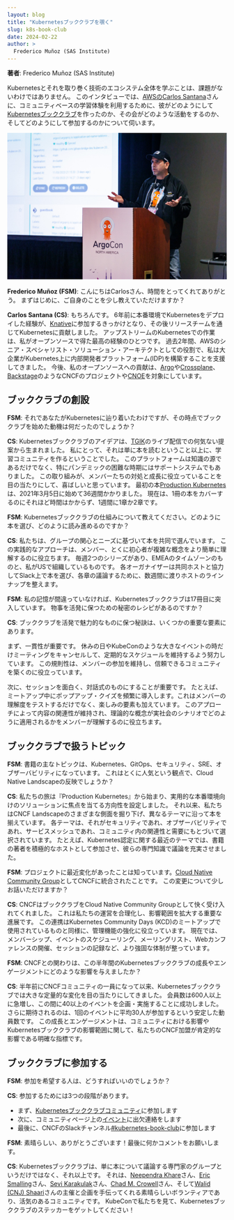 ```yaml
---
layout: blog
title: "Kubernetesブッククラブを覗く"
slug: k8s-book-club
date: 2024-02-22
author: >
  Frederico Muñoz (SAS Institute)
---
```


**著者**: Frederico Muñoz (SAS Institute)

Kubernetesとそれを取り巻く技術のエコシステム全体を学ぶことは、課題がないわけではありません。
このインタビューでは、[AWSのCarlos Santana](https://www.linkedin.com/in/csantanapr/)さんに、コミュニティベースの学習体験を利用するために、彼がどのようにして[Kubernetesブッククラブ](https://community.cncf.io/kubernetes-virtual-book-club/)を作ったのか、その会がどのような活動をするのか、そしてどのようにして参加するのかについて伺います。

![KubeCon NA 2023で話すCarlos Santanaさん](csantana_k8s_book_club.jpg)

**Frederico Muñoz (FSM)**: こんにちはCarlosさん、時間をとってくれてありがとう。
まずはじめに、ご自身のことを少し教えていただけますか？

**Carlos Santana (CS)**: もちろんです。
6年前に本番環境でKubernetesをデプロイした経験が、[Knative](https://knative.dev/)に参加するきっかけとなり、その後リリースチームを通じてKubernetesに貢献しました。
アップストリームのKubernetesでの作業は、私がオープンソースで得た最高の経験のひとつです。
過去2年間、AWSのシニア・スペシャリスト・ソリューション・アーキテクトとしての役割で、私は大企業がKubernetes上に内部開発者プラットフォーム(IDP)を構築することを支援してきました。
今後、私のオープンソースへの貢献は、[Argo](https://github.com/argoproj)や[Crossplane](https://www.crossplane.io/)、[Backstage](https://www.cncf.io/projects/backstage/)のようなCNCFのプロジェクトや[CNOE](https://cnoe.io/)を対象にしています。

## ブッククラブの創設

**FSM**: それであなたがKubernetesに辿り着いたわけですが、その時点でブッククラブを始めた動機は何だったのでしょうか？


**CS**: Kubernetesブッククラブのアイデアは、[TGIK](https://github.com/vmware-archive/tgik)のライブ配信での何気ない提案から生まれました。
私にとって、それは単に本を読むということ以上に、学習コミュニティを作るということでした。
このプラットフォームは知識の源であるだけでなく、特にパンデミックの困難な時期にはサポートシステムでもありました。
この取り組みが、メンバーたちの対処と成長に役立っていることを目の当たりにして、喜ばしいと思っています。
最初の本[Production Kubernetes](https://www.oreilly.com/library/view/production-kubernetes/9781492092292/)は、2021年3月5日に始めて36週間かかりました。
現在は、1冊の本をカバーするのにそれほど時間はかからず、1週間に1章か2章です。

**FSM**: Kubernetesブッククラブの仕組みについて教えてください。どのように本を選び、どのように読み進めるのですか？

**CS**: 私たちは、グループの関心とニーズに基づいて本を共同で選んでいます。
この実践的なアプローチは、メンバー、とくに初心者が複雑な概念をより簡単に理解するのに役立ちます。
毎週2つのシリーズがあり、EMEAのタイムゾーンのものと、私がUSで組織しているものです。
各オーガナイザーは共同ホストと協力してSlack上で本を選び、各章の議論するために、数週間に渡りホストのラインナップを整えます。


**FSM**: 私の記憶が間違っていなければ、Kubernetesブッククラブは17冊目に突入しています。
物事を活発に保つための秘密のレシピがあるのですか？

**CS**: ブッククラブを活発で魅力的なものに保つ秘訣は、いくつかの重要な要素にあります。

まず、一貫性が重要です。
休みの日やKubeConのような大きなイベントの時だけミーティングをキャンセルして、定期的なスケジュールを維持するよう努力しています。
この規則性は、メンバーの参加を維持し、信頼できるコミュニティを築くのに役立っています。

次に、セッションを面白く、対話式のものにすることが重要です。
たとえば、ミートアップ中にポップアップ・クイズを頻繁に導入します。これはメンバーの理解度をテストするだけでなく、楽しみの要素も加えています。
このアプローチによって内容の関連性が維持され、理論的な概念が実社会のシナリオでどのように適用されるかをメンバーが理解するのに役立ちます。

## ブッククラブで扱うトピック

**FSM**: 書籍の主なトピックは、Kubernetes、GitOps、セキュリティ、SRE、オブザーバビリティになっています。
これはとくに人気という観点で、Cloud Native Landscapeの反映でしょうか？

**CS**: 私たちの旅は『Production Kubernetes』から始まり、実用的な本番環境向けのソリューションに焦点を当てる方向性を設定しました。
それ以来、私たちはCNCF Landscapeのさまざまな側面を掘り下げ、異なるテーマに沿って本を揃えています。
各テーマは、それがセキュリティであれ、オブザーバビリティであれ、サービスメッシュであれ、コミュニティ内の関連性と需要にもとづいて選択されています。
たとえば、Kubernetes認定に関する最近のテーマでは、書籍の著者を積極的なホストとして参加させ、彼らの専門知識で議論を充実させました。

**FSM**: プロジェクトに最近変化があったことは知っています。[Cloud Native Community Group](https://community.cncf.io/)としてCNCFに統合されたことです。
この変更について少しお話いただけますか？

**CS**: CNCFはブッククラブをCloud Native Community Groupとして快く受け入れてくれました。
これは私たちの運営を合理化し、影響範囲を拡大する重要な進展です。
この連携はKubernetes Community Days (KCD)のミートアップで使用されているものと同様に、管理機能の強化に役立っています。
現在では、メンバーシップ、イベントのスケジューリング、メーリングリスト、Webカンファレンスの開催、セッションの記録など、より強固な体制が整っています。

**FSM**: CNCFとの関わりは、この半年間のKubernetesブッククラブの成長やエンゲージメントにどのような影響を与えましたか？

**CS**: 半年前にCNCFコミュニティの一員になって以来、Kubernetesブッククラブでは大きな定量的な変化を目の当たりにしてきました。
会員数は600人以上に急増し、この間に40以上のイベントを企画・実施することに成功しました。
さらに期待されるのは、1回のイベントに平均30人が参加するという安定した動員数です。
この成長とエンゲージメントは、コミュニティにおける影響やKubernetesブッククラブの影響範囲に関して、私たちのCNCF加盟が肯定的な影響である明確な指標です。

## ブッククラブに参加する

**FSM**: 参加を希望する人は、どうすればいいのでしょうか？

**CS**: 参加するためには3つの段階があります。

- まず、[Kubernetesブッククラブコミュニティ](https://community.cncf.io/kubernetes-virtual-book-club/)に参加します
- 次に、コミュニティページ上の[イベント](https://community.cncf.io/kubernetes-virtual-book-club/)に出欠連絡をします
- 最後に、CNCFのSlackチャンネル[#kubernetes-book-club](https://cloud-native.slack.com/archives/C05EYA14P37)に参加します

**FSM**: 素晴らしい、ありがとうございます！最後に何かコメントをお願いします。

**CS**: Kubernetesブッククラブは、単に本について議論する専門家のグループというだけではなく、それ以上です。
それは、[Neependra Khare](https://www.linkedin.com/in/neependra/)さん、[Eric Smalling](https://www.linkedin.com/in/ericsmalling/)さん、[Sevi Karakulak](https://www.linkedin.com/in/sevikarakulak/)さん、[Chad M. Crowell](https://www.linkedin.com/in/chadmcrowell/)さん、そして[Walid (CNJ) Shaari](https://www.linkedin.com/in/walidshaari/)さんの主催と企画を手伝ってくれる素晴らしいボランティアであり、活気のあるコミュニティです。
KubeConで私たちを見て、Kubernetesブッククラブのステッカーをゲットしてください！
